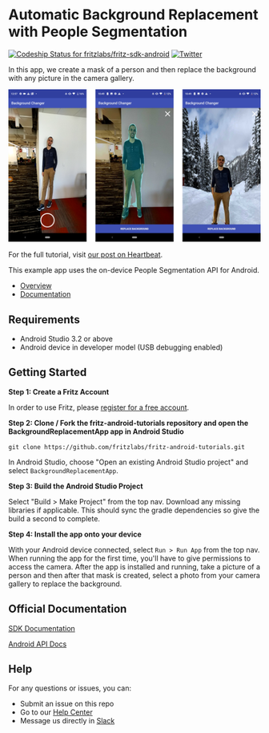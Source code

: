 # Automatic Background Replacement with People Segmentation

[ ![Codeship Status for fritzlabs/fritz-sdk-android](https://app.codeship.com/projects/c74152e0-65d1-0136-2d69-32e87736c6c6/status?branch=master)](https://app.codeship.com/projects/297281)
[![Twitter](https://img.shields.io/badge/twitter-@fritzlabs-blue.svg?style=flat)](http://twitter.com/fritzlabs)

In this app, we create a mask of a person and then replace the background with any picture in the camera gallery.

![](./images/background_changer.png)

For the full tutorial, visit [our post on Heartbeat](https://heartbeat.fritz.ai/image-segmentation-for-android-smart-background-replacement-with-fritz-a09d8b0592a4).

This example app uses the on-device People Segmentation API for Android.

- [Overview](https://www.fritz.ai/features/image-segmentation.html)
- [Documentation](https://docs.fritz.ai/develop/vision/image-segmentation/android.html)

## Requirements

- Android Studio 3.2 or above
- Android device in developer model (USB debugging enabled)

## Getting Started

**Step 1: Create a Fritz Account**

In order to use Fritz, please [register for a free account](https://app.fritz.ai/register).

**Step 2: Clone / Fork the fritz-android-tutorials repository and open the BackgroundReplacementApp app in Android Studio**

```
git clone https://github.com/fritzlabs/fritz-android-tutorials.git
```

In Android Studio, choose "Open an existing Android Studio project" and select `BackgroundReplacementApp`.

**Step 3: Build the Android Studio Project**

Select "Build > Make Project" from the top nav. Download any missing libraries if applicable. This should sync the gradle dependencies so give the build a second to complete.

**Step 4: Install the app onto your device**

With your Android device connected, select `Run > Run App` from the top nav. When running the app for the first time, you'll have to give permissions to access the camera. After the app is installed and running, take a picture of a person and then after that mask is created, select a photo from your camera gallery to replace the background.

## Official Documentation

[SDK Documentation](https://docs.fritz.ai/)

[Android API Docs](https://docs.fritz.ai/android/latest/index.html)

## Help

For any questions or issues, you can:

- Submit an issue on this repo
- Go to our [Help Center](https://docs.fritz.ai/help-center/index.html)
- Message us directly in [Slack](https://join.slack.com/t/heartbeat-by-fritz/shared_invite/enQtNTY5NDM2MTQwMTgwLTAyODE3MmQzZjU2NWE5MDNmYTgwM2E1MjU5Y2Y2NmI2YTlkMTMwZTAwYTAwMzQ5NzQ2NDBhZjhmYjU2YWY3OGU)
